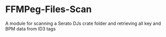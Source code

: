 # FFMPeg-Files-Scan
A module for scanning a Serato DJs crate folder and retrieving all key and BPM data from ID3 tags
